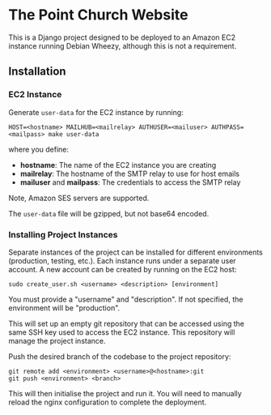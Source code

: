 # The Point Church Website #

This is a Django project designed to be deployed to an Amazon EC2 instance running Debian Wheezy, although this is not a requirement.

## Installation ##

### EC2 Instance ###

Generate `user-data` for the EC2 instance by running:

    HOST=<hostname> MAILHUB=<mailrelay> AUTHUSER=<mailuser> AUTHPASS=<mailpass> make user-data

where you define:

* **hostname**: The name of the EC2 instance you are creating
* **mailrelay**: The hostname of the SMTP relay to use for host emails
* **mailuser** and **mailpass**: The credentials to access the SMTP relay

Note, Amazon SES servers are supported.

The `user-data` file will be gzipped, but not base64 encoded.

### Installing Project Instances ###

Separate instances of the project can be installed for different environments (production, testing, etc.). Each instance runs under a separate user account. A new account can be created by running on the EC2 host:

    sudo create_user.sh <username> <description> [environment]

You must provide a "username" and "description". If not specified, the environment will be "production".

This will set up an empty git repository that can be accessed using the same SSH key used to access the EC2 instance. This repository will manage the project instance.

Push the desired branch of the codebase to the project repository:

    git remote add <environment> <username>@<hostname>:git
    git push <environment> <branch>

This will then initialise the project and run it. You will need to manually reload the nginx configuration to complete the deployment.
